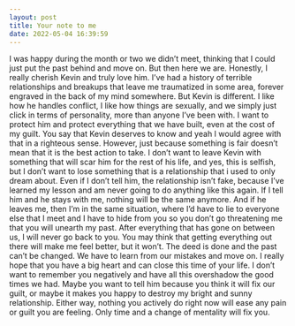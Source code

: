 ```yaml
---
layout: post
title: Your note to me
date: 2022-05-04 16:39:59
---
```


I was happy during the month or two we didn’t meet, thinking that I could just put the past behind and move on. But then here we are. 
Honestly, I really cherish Kevin and truly love him. I’ve had a history of terrible relationships and breakups that leave me traumatized in some area, forever engraved in the back of my mind somewhere. But Kevin is different. I like how he handles conflict, I like how things are sexually, and we simply just click in terms of personality, more than anyone I’ve been with. I want to protect him and protect everything that we have built, even at the cost of my guilt. 
You say that Kevin deserves to know and yeah I would agree with that in a righteous sense. However, just because something is fair doesn’t mean that it is the best action to take. I don’t want to leave Kevin with something that will scar him for the rest of his life, and yes, this is selfish, but I don’t want to lose something that is a relationship that i used to only dream about. Even if I don’t tell him, the relationship isn’t fake, because I’ve learned my lesson and am never going to do anything like this again. 
If I tell him and he stays with me, nothing will be the same anymore. And if he leaves me, then I’m in the same situation, where I’d have to lie to everyone else that I meet and I have to hide from you so you don’t go threatening me that you will unearth my past. After everything that has gone on between us, I will never go back to you. You may think that getting everything out there will make me feel better, but it won’t. The deed is done and the past can’t be changed. We have to learn from our mistakes and move on. 
I really hope that you have a big heart and can close this time of your life. I don’t want to remember you negatively and have all this overshadow the good times we had. Maybe you want to tell him because you think it will fix our guilt, or maybe it makes you happy to destroy my bright and sunny relationship. Either way, nothing you actively do right now will ease any pain or guilt you are feeling. Only time and a change of mentality will fix you. 